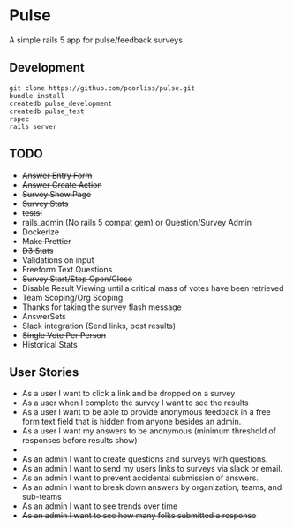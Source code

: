 # Pulse

A simple rails 5 app for pulse/feedback surveys

## Development

```
git clone https://github.com/pcorliss/pulse.git
bundle install
createdb pulse_development
createdb pulse_test
rspec
rails server
```

## TODO

* ~~Answer Entry Form~~
* ~~Answer Create Action~~
* ~~Survey Show Page~~
* ~~Survey Stats~~
* ~~tests!~~
* rails_admin (No rails 5 compat gem) or Question/Survey Admin
* Dockerize
* ~~Make Prettier~~
* ~~D3 Stats~~
* Validations on input
* Freeform Text Questions
* ~~Survey Start/Stop Open/Close~~
* Disable Result Viewing until a critical mass of votes have been retrieved
* Team Scoping/Org Scoping
* Thanks for taking the survey flash message
* AnswerSets
* Slack integration (Send links, post results)
* ~~Single Vote Per Person~~
* Historical Stats

## User Stories

* As a user I want to click a link and be dropped on a survey
* As a user when I complete the survey I want to see the results
* As a user I want to be able to provide anonymous feedback in a free form text field that is hidden from anyone besides an admin.
* As a user I want my answers to be anonymous (minimum threshold of responses before results show)
*
* As an admin I want to create questions and surveys with questions.
* As an admin I want to send my users links to surveys via slack or email.
* As an admin I want to prevent accidental submission of answers.
* As an admin I want to break down answers by organization, teams, and sub-teams
* As an admin I want to see trends over time
* ~~As an admin I want to see how many folks submitted a response~~
